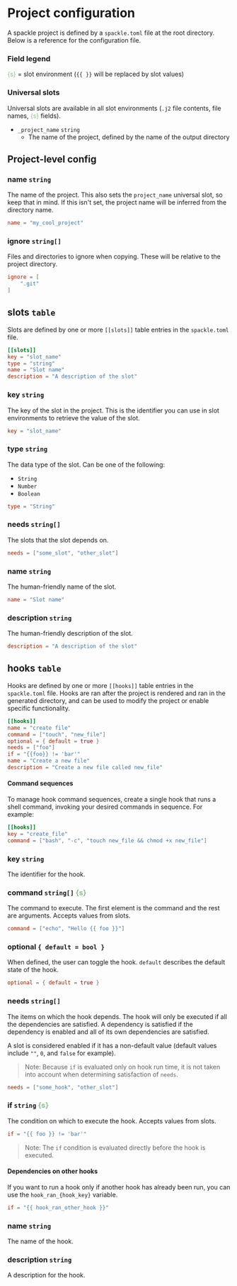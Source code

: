 # Project configuration

A spackle project is defined by a `spackle.toml` file at the root directory. Below is a reference for the configuration file.

### Field legend

<span style="color: darkseagreen;">{s}</span> = slot environment (`{{ }}` will be replaced by slot values)

### Universal slots

Universal slots are available in all slot environments (`.j2` file contents, file names, <span style="color: darkseagreen;">{s}</span> fields).

- `_project_name` `string`
  - The name of the project, defined by the name of the output directory

## Project-level config

### name `string`

The name of the project. This also sets the `project_name` universal slot, so keep that in mind. If this isn't set, the project name will be inferred from the directory name.

```toml
name = "my_cool_project"
```

### ignore `string[]`

Files and directories to ignore when copying. These will be relative to the project directory.

```toml
ignore = [
    ".git"
]
```

## slots `table`

Slots are defined by one or more `[[slots]]` table entries in the `spackle.toml` file.

```toml
[[slots]]
key = "slot_name"
type = "string"
name = "Slot name"
description = "A description of the slot"
```

### key `string`

The key of the slot in the project. This is the identifier you can use in slot environments to retrieve the value of the slot.

```toml
key = "slot_name"
```

### type `string`

The data type of the slot. Can be one of the following:

- `String`
- `Number`
- `Boolean`

```toml
type = "String"
```

### needs `string[]`

The slots that the slot depends on.

```toml
needs = ["some_slot", "other_slot"]
```

### name `string`

The human-friendly name of the slot.

```toml
name = "Slot name"
```

### description `string`

The human-friendly description of the slot.

```toml
description = "A description of the slot"
```

## hooks `table`

Hooks are defined by one or more `[[hooks]]` table entries in the `spackle.toml` file. Hooks are ran after the project is rendered and ran in the generated directory, and can be used to modify the project or enable specific functionality.

```toml
[[hooks]]
name = "create file"
command = ["touch", "new_file"]
optional = { default = true }
needs = ["foo"]
if = "{{foo}} != 'bar'"
name = "Create a new file"
description = "Create a new file called new_file"
```

#### Command sequences

To manage hook command sequences, create a single hook that runs a shell command, invoking your desired commands in sequence. For example:

```toml
[[hooks]]
key = "create_file"
command = ["bash", "-c", "touch new_file && chmod +x new_file"]
```

### key `string`

The identifier for the hook.

### command `string[]` <span style="color: darkseagreen;">{s}</span>

The command to execute. The first element is the command and the rest are arguments. Accepts values from slots.

```toml
command = ["echo", "Hello {{ foo }}"]
```

### optional `{ default = bool }`

When defined, the user can toggle the hook. `default` describes the default state of the hook.

```toml
optional = { default = true }
```

### needs `string[]`

The items on which the hook depends. The hook will only be executed if all the dependencies are satisfied. A dependency is satisfied if the dependency is enabled and all of its own dependencies are satisfied.

A slot is considered enabled if it has a non-default value (default values include `""`, `0`, and `false` for example).

> Note: Because `if` is evaluated only on hook run time, it is not taken into account when determining satisfaction of `needs`.

```toml
needs = ["some_hook", "other_slot"]
```

### if `string` <span style="color: darkseagreen;">{s}</span>

The condition on which to execute the hook. Accepts values from slots.

```toml
if = "{{ foo }} != 'bar'"
```

> Note: The `if` condition is evaluated directly before the hook is executed.

#### Dependencies on other hooks

If you want to run a hook only if another hook has already been run, you can use the `hook_ran_{hook_key}` variable.

```toml
if = "{{ hook_ran_other_hook }}"
```

### name `string`

The name of the hook.

### description `string`

A description for the hook.
